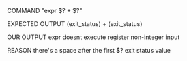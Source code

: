 COMMAND "expr $? + $?"

EXPECTED OUTPUT
(exit_status) + (exit_status)

OUR OUTPUT
expr doesnt execute register non-integer input

REASON
there's a space after the first $? exit status value
